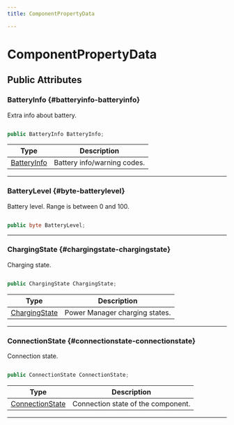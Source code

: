 ```yaml
---
title: ComponentPropertyData

---
```


# ComponentPropertyData










## Public Attributes

### BatteryInfo {#batteryinfo-batteryinfo}

Extra info about battery. 

```csharp

public BatteryInfo BatteryInfo;

```

| Type | Description  | 
|--|--|
| [BatteryInfo](/versioned_docs/version-31-Aug-2023/unity-api/api/UnityEngine.XR.MagicLeap/MLPowerManager/UnityEngine.XR.MagicLeap.MLPowerManager.md#enums-batteryinfo) | Battery info/warning codes.  |





-----------

### BatteryLevel {#byte-batterylevel}

Battery level. Range is between 0 and 100. 

```csharp

public byte BatteryLevel;

```






-----------

### ChargingState {#chargingstate-chargingstate}

Charging state. 

```csharp

public ChargingState ChargingState;

```

| Type | Description  | 
|--|--|
| [ChargingState](/versioned_docs/version-31-Aug-2023/unity-api/api/UnityEngine.XR.MagicLeap/MLPowerManager/UnityEngine.XR.MagicLeap.MLPowerManager.md#enums-chargingstate) | Power Manager charging states.  |





-----------

### ConnectionState {#connectionstate-connectionstate}

Connection state. 

```csharp

public ConnectionState ConnectionState;

```

| Type | Description  | 
|--|--|
| [ConnectionState](/versioned_docs/version-31-Aug-2023/unity-api/api/UnityEngine.XR.MagicLeap/MLPowerManager/UnityEngine.XR.MagicLeap.MLPowerManager.md#enums-connectionstate) | Connection state of the component.  |





-----------



